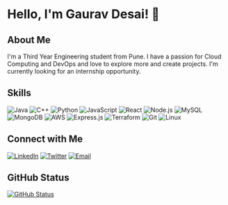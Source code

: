 # Hello, I'm Gaurav Desai! 👋

## About Me
I'm a Third Year Engineering student from Pune. I have a passion for Cloud Computing and DevOps and love to explore more and create projects. I'm currently looking for an internship opportunity.


## Skills
![Java](https://img.shields.io/badge/Java-007396?style=for-the-badge&logo=java&logoColor=white)
![C++](https://img.shields.io/badge/C++-00599C?style=for-the-badge&logo=c%2B%2B&logoColor=white)
![Python](https://img.shields.io/badge/Python-3776AB?style=for-the-badge&logo=python&logoColor=white)
![JavaScript](https://img.shields.io/badge/JavaScript-F7DF1E?style=for-the-badge&logo=javascript&logoColor=black)
![React](https://img.shields.io/badge/React-61DAFB?style=for-the-badge&logo=react&logoColor=white)
![Node.js](https://img.shields.io/badge/Node.js-43853D?style=for-the-badge&logo=node.js&logoColor=white)
![MySQL](https://img.shields.io/badge/MySQL-4479A1?style=for-the-badge&logo=mysql&logoColor=white)
![MongoDB](https://img.shields.io/badge/MongoDB-47A248?style=for-the-badge&logo=mongodb&logoColor=white)
![AWS](https://img.shields.io/badge/AWS-232F3E?style=for-the-badge&logo=amazon-aws&logoColor=white)
![Express.js](https://img.shields.io/badge/Express.js-000000?style=for-the-badge&logo=express&logoColor=white)
![Terraform](https://img.shields.io/badge/Terraform-623CE4?style=for-the-badge&logo=terraform&logoColor=white)
![Git](https://img.shields.io/badge/Git-F05032?style=for-the-badge&logo=git&logoColor=white)
![Linux](https://img.shields.io/badge/Linux-FCC624?style=for-the-badge&logo=linux&logoColor=black)


## Connect with Me
[![LinkedIn](https://img.shields.io/badge/-LinkedIn-0077B5?style=flat&logo=linkedin&logoColor=white&link=https://www.linkedin.com/in/yourusername)](https://www.linkedin.com/in/gauravdesai08/)
[![Twitter](https://img.shields.io/badge/-Twitter-1DA1F2?style=flat&logo=twitter&logoColor=white&link=https://twitter.com/yourusername)](https://twitter.com/gaurav_desai_08)
[![Email](https://img.shields.io/badge/-Email-D14836?style=flat&logo=gmail&logoColor=white&link=mailto:youremail@example.com)](mailto:iamgauravdesai@gmail.com)

## GitHub Status
[![GitHub Status](https://img.shields.io/github/followers/yourusername?style=social)](https://github.com/yourusername)




